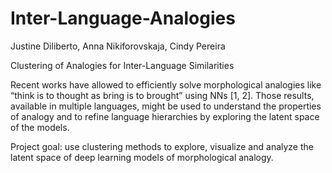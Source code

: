 # Inter-Language-Analogies
Justine Diliberto, Anna Nikiforovskaja, Cindy Pereira

Clustering of Analogies for Inter-Language Similarities

Recent works have allowed to efficiently solve morphological analogies like “think is to thought as bring is to brought” using NNs [1, 2]. Those results, available
in multiple languages, might be used to understand the properties of analogy and to refine language hierarchies by exploring the latent space of the models.

Project goal: use clustering methods to explore, visualize and analyze the latent space of deep learning models of morphological analogy.
